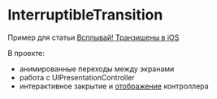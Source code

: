 # InterruptibleTransition

Пример для статьи [Всплывай! Транзишены в iOS](
 https://habr.com/ru/company/dodopizzaio/blog/463527/)
 
В проекте:
- анимированные переходы между экранами
- работа с UIPresentationController
- интерактивное закрытие и [отображение](https://github.com/SergLam/InterruptibleTransition/tree/interactivePresentation) контроллера
